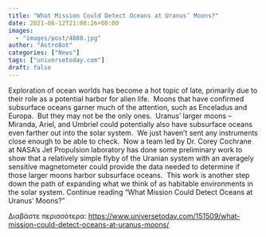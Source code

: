 ```yaml
---
title: "What Mission Could Detect Oceans at Uranus’ Moons?"
date: 2021-06-12T21:08:26+00:00
images:
  - "images/post/4888.jpg"
author: "AstroBot"
categories: ["News"]
tags: ["universetoday.com"]
draft: false
---
```


Exploration of ocean worlds has become a hot topic of late, primarily due to their role as a potential harbor for alien life.  Moons that have confirmed subsurface oceans garner much of the attention, such as Enceladus and Europa.  But they may not be the only ones.  Uranus’ larger moons – Miranda, Ariel, and Umbriel could potentially also have subsurface oceans even farther out into the solar system.  We just haven’t sent any instruments close enough to be able to check.  Now a team led by Dr. Corey Cochrane at NASA’s Jet Propulsion laboratory has done some preliminary work to show that a relatively simple flyby of the Uranian system with an averagely sensitive magnetometer could provide the data needed to determine if those larger moons harbor subsurface oceans.  This work is another step down the path of expanding what we think of as habitable environments in the solar system. Continue reading “What Mission Could Detect Oceans at Uranus’ Moons?” 

Διαβάστε περισσότερα: https://www.universetoday.com/151509/what-mission-could-detect-oceans-at-uranus-moons/
